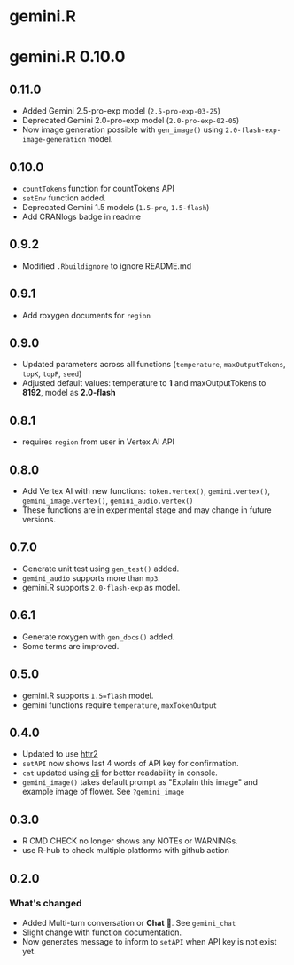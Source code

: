# gemini.R

# gemini.R 0.10.0

## 0.11.0
- Added Gemini 2.5-pro-exp model (`2.5-pro-exp-03-25`)
- Deprecated Gemini 2.0-pro-exp model (`2.0-pro-exp-02-05`)
- Now image generation possible with `gen_image()` using `2.0-flash-exp-image-generation` model.

## 0.10.0

- `countTokens` function for countTokens API
- `setEnv` function added.
- Deprecated Gemini 1.5 models (`1.5-pro`, `1.5-flash`)
- Add CRANlogs badge in readme

## 0.9.2

- Modified `.Rbuildignore` to ignore README.md

## 0.9.1

- Add roxygen documents for `region`

## 0.9.0

- Updated parameters across all functions (`temperature`, `maxOutputTokens`, `topK`, `topP`, `seed`)
- Adjusted default values: temperature to **1** and maxOutputTokens to **8192**, model as **2.0-flash**

## 0.8.1

- requires `region` from user in Vertex AI API

## 0.8.0

- Add Vertex AI with new functions: `token.vertex()`, `gemini.vertex()`, `gemini_image.vertex()`, `gemini_audio.vertex()`
- These functions are in experimental stage and may change in future versions.

## 0.7.0

- Generate unit test using `gen_test()` added.
- `gemini_audio` supports more than `mp3`.
- gemini.R supports `2.0-flash-exp` as model.

## 0.6.1

- Generate roxygen with `gen_docs()` added.
- Some terms are improved.

## 0.5.0

- gemini.R supports `1.5=flash` model.
- gemini functions require `temperature`, `maxTokenOutput`

## 0.4.0

- Updated to use [httr2](https://httr2.r-lib.org/)
- `setAPI` now shows last 4 words of API key for confirmation.
- `cat` updated using [cli](https://github.com/r-lib/cli) for better readability in console.
- `gemini_image()` takes default prompt as "Explain this image" and example image of flower. See `?gemini_image`

## 0.3.0

- R CMD CHECK no longer shows any NOTEs or WARNINGs.
- use R-hub to check multiple platforms with github action

## 0.2.0

### What's changed

- Added Multi-turn conversation or **Chat** 💬. See `gemini_chat`
- Slight change with function documentation.
- Now generates message to inform to `setAPI` when API key is not exist yet.

